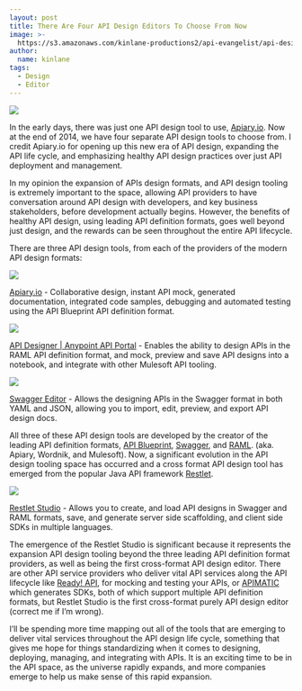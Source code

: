 ```yaml
---
layout: post
title: There Are Four API Design Editors To Choose From Now
image: >-
  https://s3.amazonaws.com/kinlane-productions2/api-evangelist/api-design-editor/swagger-editor.png
author:
  name: kinlane
tags:
  - Design
  - Editor
---
```

[![](https://s3.amazonaws.com/kinlane-productions2/bw-icons/bw-design.png)](http://design.apievangelist.com/)

In the early days, there was just one API design tool to use, [Apiary.io](http://apiary.io). Now at the end of 2014, we have four separate API design tools to choose from. I credit Apiary.io for opening up this new era of API design, expanding the API life cycle, and emphasizing healthy API design practices over just API deployment and management.

In my opinion the expansion of APIs design formats, and API design tooling is extremely important to the space, allowing API providers to have conversation around API design with developers, and key business stakeholders, before development actually begins. However, the benefits of healthy API design, using leading API definition formats, goes well beyond just design, and the rewards can be seen throughout the entire API lifecycle.

There are three API design tools, from each of the providers of the modern API design formats:

[![](https://s3.amazonaws.com/kinlane-productions2/api-evangelist/api-design-editor/apiary-editor.png)](http://apiary.io/)

[Apiary.io](http://apiary.io/) - Collaborative design, instant API mock, generated documentation, integrated code samples, debugging and automated testing using the API Blueprint API definition format.

[![](https://s3.amazonaws.com/kinlane-productions2/api-evangelist/api-design-editor/mulesoft-api-designer.png)](http://api-portal.anypoint.mulesoft.com/raml/api-designer)

[API Designer | Anypoint API Portal](http://api-portal.anypoint.mulesoft.com/raml/api-designer) - Enables the ability to design APIs in the RAML API definition format, and mock, preview and save API designs into a notebook, and integrate with other Mulesoft API tooling.

[![](https://s3.amazonaws.com/kinlane-productions2/api-evangelist/api-design-editor/swagger-editor.png)](http://editor.swagger.io)

[Swagger Editor](http://editor.swagger.io) - Allows the designing APIs in the Swagger format in both YAML and JSON, allowing you to import, edit, preview, and export API design docs.

All three of these API design tools are developed by the creator of the leading API definition formats, [API Blueprint](http://apiblueprint.org/), [Swagger](http://swagger.io/), and [RAML](http://raml.org/). (aka. Apiary, Wordnik, and Mulesoft). Now, a significant evolution in the API design tooling space has occurred and a cross format API design tool has emerged from the popular Java API framework [Restlet](http://restlet.com/).

[![](https://s3.amazonaws.com/kinlane-productions2/api-evangelist/api-design-editor/restlet-studio.png)](http://studio.restlet.com)

[Restlet Studio](http://studio.restlet.com) - Allows you to create, and load API designs in Swagger and RAML formats, save, and generate server side scaffolding, and client side SDKs in multiple languages.

The emergence of the Restlet Studio is significant because it represents the expansion API design tooling beyond the three leading API definition format providers, as well as being the first cross-format API design editor. There are other API service providers who deliver vital API services along the API lifecycle like [Ready! API](http://smartbear.com/product/ready-api/overview/), for mocking and testing your APIs, or [APIMATIC](https://apimatic.io/) which generates SDKs, both of which support multiple API definition formats, but Restlet Studio is the first cross-format purely API design editor (correct me if I’m wrong).

I’ll be spending more time mapping out all of the tools that are emerging to deliver vital services throughout the API design life cycle, something that gives me hope for things standardizing when it comes to designing, deploying, managing, and integrating with APIs. It is an exciting time to be in the API space, as the universe rapidly expands, and more companies emerge to help us make sense of this rapid expansion.
